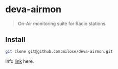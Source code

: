 # deva-airmon

> On-Air monitoring suite for Radio stations.

## Install

```bash
git clone git@github.com:milose/deva-airmon.git
```

Info [link](http://example.com) here.
